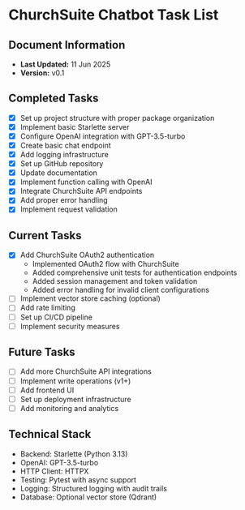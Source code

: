 # ChurchSuite Chatbot Task List

## Document Information
- **Last Updated:** 11 Jun 2025
- **Version:** v0.1

## Completed Tasks
- [x] Set up project structure with proper package organization
- [x] Implement basic Starlette server
- [x] Configure OpenAI integration with GPT-3.5-turbo
- [x] Create basic chat endpoint
- [x] Add logging infrastructure
- [x] Set up GitHub repository
- [x] Update documentation
- [x] Implement function calling with OpenAI
- [x] Integrate ChurchSuite API endpoints
- [x] Add proper error handling
- [x] Implement request validation

## Current Tasks
- [x] Add ChurchSuite OAuth2 authentication
  - Implemented OAuth2 flow with ChurchSuite
  - Added comprehensive unit tests for authentication endpoints
  - Added session management and token validation
  - Added error handling for invalid client configurations
- [ ] Implement vector store caching (optional)
- [ ] Add rate limiting
- [ ] Set up CI/CD pipeline
- [ ] Implement security measures

## Future Tasks
- [ ] Add more ChurchSuite API integrations
- [ ] Implement write operations (v1+)
- [ ] Add frontend UI
- [ ] Set up deployment infrastructure
- [ ] Add monitoring and analytics

## Technical Stack
- Backend: Starlette (Python 3.13)
- OpenAI: GPT-3.5-turbo
- HTTP Client: HTTPX
- Testing: Pytest with async support
- Logging: Structured logging with audit trails
- Database: Optional vector store (Qdrant)
